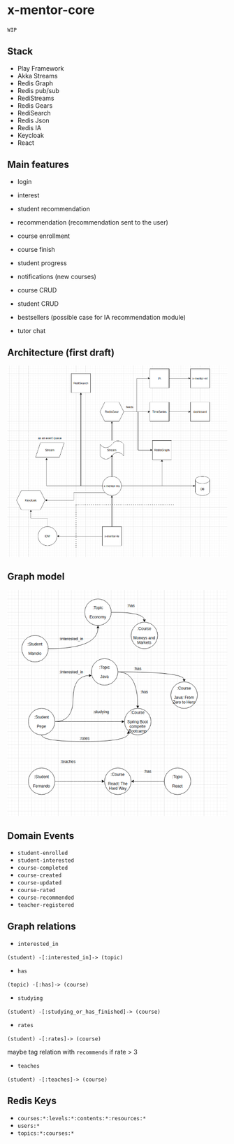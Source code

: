 # x-mentor-core

`WIP`

## Stack

* Play Framework
* Akka Streams
* Redis Graph
* Redis pub/sub
* RediStreams
* Redis Gears
* RediSearch
* Redis Json
* Redis IA
* Keycloak
* React

## Main features

* login
* interest
* student recommendation
* recommendation (recommendation sent to the user)
* course enrollment
* course finish
* student progress

* notifications (new courses)

* course CRUD
* student CRUD

* bestsellers (possible case for IA recommendation module)

* tutor chat

## Architecture (first draft)

![Alt text](diagrams/x-mentor-arch.png?raw=true "Architecture")

## Graph model

![Alt text](diagrams/graph-model.png?raw=true "Graph model")

## Domain Events

* `student-enrolled`
* `student-interested`
* `course-completed`
* `course-created`
* `course-updated`
* `course-rated`
* `course-recommended`
* `teacher-registered`

## Graph relations

* `interested_in`

`(student) -[:interested_in]-> (topic)`

* `has`

`(topic) -[:has]-> (course)`

* `studying`

`(student) -[:studying_or_has_finished]-> (course)`

* `rates`

`(student) -[:rates]-> (course)`

maybe tag relation with `recommends` if rate > 3

* `teaches`

`(student) -[:teaches]-> (course)`

## Redis Keys

* `courses:*:levels:*:contents:*:resources:*`
* `users:*`
* `topics:*:courses:*`